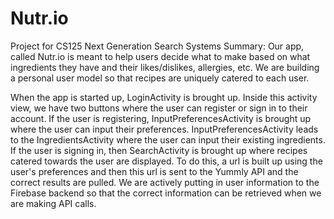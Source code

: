 # Nutr.io
Project for CS125 Next Generation Search Systems
Summary:
  Our app, called Nutr.io is meant to help users decide what to make based on what ingredients they have and their likes/dislikes,  allergies, etc.  We are building a personal user model so that recipes are uniquely catered to each user. 
  
  When the app is started up, LoginActivity is brought up.  Inside this activity view, we have two buttons 
  where the user can register or sign in to their account.  If the user is registering, InputPreferencesActivity
  is brought up where the user can input their preferences.  InputPreferencesActivity leads to the IngredientsActivity
  where the user can input their existing ingredients.  If the user is signing in, then SearchActivity is brought up
  where recipes catered towards the user are displayed.  To do this, a url is built up using the user's 
  preferences and then this url is sent to the Yummly API and the correct results are pulled.  We are actively putting in user 
  information to the Firebase backend so that the correct information can be retrieved when we are making API calls.

